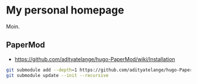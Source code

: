 # My personal homepage

Moin.

## PaperMod

- <https://github.com/adityatelange/hugo-PaperMod/wiki/Installation>

```bash
git submodule add --depth=1 https://github.com/adityatelange/hugo-PaperMod.git themes/PaperMod
git submodule update --init --recursive
```
